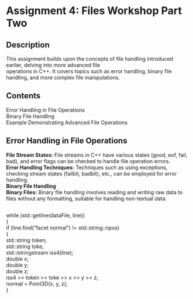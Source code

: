 # Assignment 4: Files Workshop Part Two
## Description
This assignment builds upon the concepts of file handling introduced earlier, delving into more advanced file<br>
operations in C++. It covers topics such as error handling, binary file handling, and more complex file manipulations.

## Contents
Error Handling in File Operations<br>
Binary File Handling<br>
Example Demonstrating Advanced File Operations<br>

## Error Handling in File Operations
**File Stream States:** File streams in C++ have various states (good, eof, fail, bad), and error flags can be checked to handle file operation errors.<br>
**Error Handling Techniques:** Techniques such as using exceptions, checking stream states (failbit, badbit), etc., can be employed for error handling.<br>
**Binary File Handling**<br>
**Binary Files:** Binary file handling involves reading and writing raw data to files without any formatting, suitable for handling non-textual data.<br>

##
 while (std::getline(dataFile, line))<br>
    {<br>
        if (line.find("facet normal") != std::string::npos)<br>
        {<br>
            std::string token;<br>
            std::string toke;<br>
            std::istringstream iss4(line);<br>
            double x;<br>
			double y;<br>
			double z;<br>
            iss4 >> token >> toke >> x >> y >> z;<br>
            normal = Point3D(x, y, z);<br>
        }<br>
 
